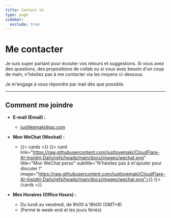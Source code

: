 ```yaml
---
title: Contact Us
type: page
sidebar:
  exclude: true
---
```

# Me contacter

Je suis super partant pour écouter vos retours et suggestions. Si vous avez des questions, des propositions de collab ou si vous avez besoin d'un coup de main, n'hésitez pas à me contacter via les moyens ci-dessous.

Je m'engage à vous répondre par mail dès que possible.

---

## **Comment me joindre**

*   **E-mail (Email) :**
    *   [justlikemaki@qq.com](mailto:justlikemaki@qq.com)

*   **Mon WeChat (Wechat) :**
    *   {{< cards >}}
        {{< card link="https://raw.githubusercontent.com/justlovemaki/CloudFlare-AI-Insight-Daily/refs/heads/main/docs/images/wechat.png" title="Mon WeChat perso" subtitle="N'hésitez pas à m'ajouter pour discuter !" image="https://raw.githubusercontent.com/justlovemaki/CloudFlare-AI-Insight-Daily/refs/heads/main/docs/images/wechat.png">}}
        {{< /cards >}}

*   **Mes Horaires (Office Hours) :**
    *   Du lundi au vendredi, de 9h00 à 18h00 (GMT+8)
    *   (Fermé le week-end et les jours fériés)